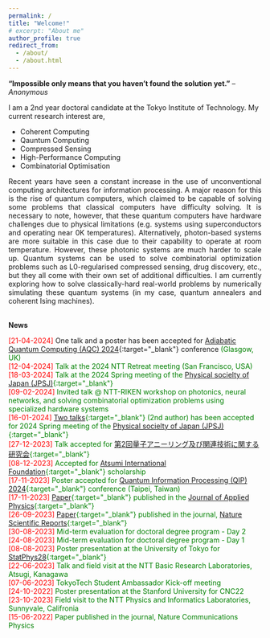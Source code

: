 ```yaml
---
permalink: /
title: "Welcome!"
# excerpt: "About me"
author_profile: true
redirect_from: 
  - /about/
  - /about.html
---
```

**“Impossible only means that you haven’t found the solution yet.”** – *Anonymous*

I am a 2nd year doctoral candidate at the Tokyo Institute of Technology. 
My current research interest are,
- Coherent Computing
- Qauntum Computing
- Compressed Sensing
- High-Performance Computing
- Combinatorial Optimisation

<div style="text-align: justify"> Recent years have seen a constant increase in the use of unconventional computing architectures for information processing. A major reason for this is the rise of quantum computers, which claimed to be capable of solving some problems that classical computers have difficulty solving. It is necessary to note, however, that these quantum computers have hardware challenges due to physical limitations (e.g. systems using superconductors and operating near 0K temperatures). Alternatively, photon-based systems are more suitable in this case due to their capability to operate at room temperature. However, these photonic systems are much harder to scale up. Quantum systems can be used to solve combinatorial optimization problems such as L0-regularised compressed sensing, drug discovery, etc., but they all come with their own set of additional difficulties. I am currently exploring how to solve classically-hard real-world problems by numerically simulating these quantum systems (in my case, quantum annealers and coherent Ising machines). </div> 
<br>

**News**

<span style="color:red">[21-04-2024]</span> One talk and a poster has been accepted for [Adiabatic Quantum Computing (AQC) 2024](https://iop.eventsair.com/aqc2024/){:target="_blank"} conference <span style="color:green">(Glasgow, UK) <br>
<span style="color:red">[12-04-2024]</span> Talk at the 2024 NTT Retreat meeting <span style="color:green">(San Francisco, USA)<br>
<span style="color:red">[18-03-2024]</span> Talk at the 2024 Spring meeting of the [Physical socielty of Japan (JPSJ)](https://onsite.gakkai-web.net/jps/jps_search/2024sp/index.html){:target="_blank"}<br>
<span style="color:red">[09-02-2024]</span> Invited talk @ NTT-RIKEN workshop on photonics, neural networks, and solving combinatorial optimization problems using specialized hardware systems <br>
<span style="color:red">[16-01-2024]</span> [Two talks](https://onsite.gakkai-web.net/jps/jps_search/2024sp/data2/html/program11.html){:target="_blank"} (2nd author) has been accepted for 2024 Spring meeting of the [Physical socielty of Japan (JPSJ)](https://onsite.gakkai-web.net/jps/jps_search/2024sp/index.html){:target="_blank"}  <br>
<span style="color:red">[27-12-2023]</span> Talk accepted for [第2回量子アニーリング及び関連技術に関する研究会](https://www.qcomp.irfi.titech.ac.jp/quantum_annealing_workshop2024.html){:target="_blank"}  <br>
<span style="color:red">[08-12-2023]</span> Accepted for [Atsumi International Foundation](https://www.aisf.or.jp/jp/){:target="_blank"} scholarship <br> 
<span style="color:red">[17-11-2023]</span> Poster accepted for [Quantum Information Processing (QIP) 2024](https://qip2024.tw/site/page.aspx?pid=901&sid=1522&lang=en){:target="_blank"} conference <span style="color:green">(Taipei, Taiwan)<br>
<span style="color:red">[17-11-2023]</span> [Paper](https://doi.org/10.1063/5.0176248){:target="_blank"} published in the [Journal of Applied Physics](https://pubs.aip.org/aip/jap){:target="_blank"} <br>
<span style="color:red">[26-09-2023]</span> [Paper](https://doi.org/10.1038/s41598-023-43364-8){:target="_blank"} published in the journal, [Nature Scientific Reports](https://www.nature.com/srep/){:target="_blank"}  <br>
<span style="color:red">[30-08-2023]</span> Mid-term evaluation for doctoral degree program - Day 2 <br>
<span style="color:red">[24-08-2023]</span> Mid-term evaluation for doctoral degree program - Day 1 <br>
<span style="color:red">[08-08-2023]</span> Poster presentation at the University of Tokyo for [StatPhys28](https://statphys28.org/index.html){:target="_blank"}  <br>
<span style="color:red">[22-06-2023]</span> Talk and field visit at the NTT Basic Research Laboratories, Atsugi, Kanagawa <br>
<span style="color:red">[07-06-2023]</span> TokyoTech Student Ambassador Kick-off meeting <br>
<span style="color:red">[24-10-2022]</span> Poster presentation at the Stanford University for CNC22 <br>
<span style="color:red">[23-10-2023]</span> Field visit to the NTT Physics and Informatics Laboratories, Sunnyvale, Califronia <br>
<span style="color:red">[15-06-2022]</span> Paper published in the journal, Nature Communications Physics <br>

